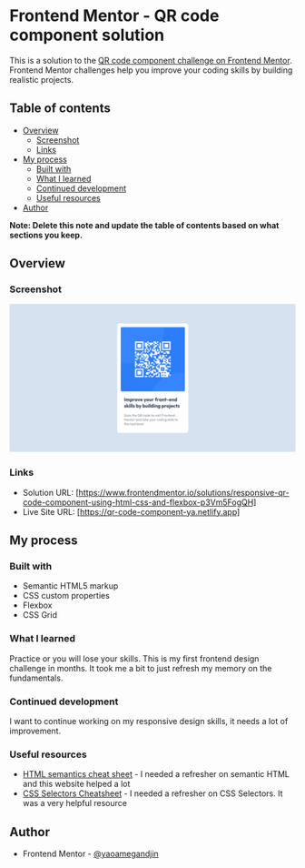 # Frontend Mentor - QR code component solution

This is a solution to the [QR code component challenge on Frontend Mentor](https://www.frontendmentor.io/challenges/qr-code-component-iux_sIO_H). Frontend Mentor challenges help you improve your coding skills by building realistic projects. 

## Table of contents

- [Overview](#overview)
  - [Screenshot](#screenshot)
  - [Links](#links)
- [My process](#my-process)
  - [Built with](#built-with)
  - [What I learned](#what-i-learned)
  - [Continued development](#continued-development)
  - [Useful resources](#useful-resources)
- [Author](#author)

**Note: Delete this note and update the table of contents based on what sections you keep.**

## Overview

### Screenshot
![alt text](image.png)
### Links

- Solution URL: [https://www.frontendmentor.io/solutions/responsive-qr-code-component-using-html-css-and-flexbox-p3Vm5FogQH]
- Live Site URL: [https://qr-code-component-ya.netlify.app]

## My process

### Built with

- Semantic HTML5 markup
- CSS custom properties
- Flexbox
- CSS Grid

### What I learned

Practice or you will lose your skills. This is my first frontend design challenge in months. It took me a bit to just refresh my memory on the fundamentals.

### Continued development

I want to continue working on my responsive design skills, it needs a lot of improvement. 

### Useful resources

- [HTML semantics cheat sheet](learntheweb.courses) - I needed a refresher on semantic HTML and this website helped a lot
- [CSS Selectors Cheatsheet](frontend30.com) - I needed a refresher on CSS Selectors. It was a very helpful resource


## Author

- Frontend Mentor - [@yaoamegandjin](https://www.frontendmentor.io/profile/yaoamegandjin)
